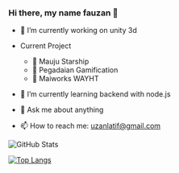 ### Hi there, my name fauzan 👋

- 🔭 I’m currently working on unity 3d

- Current Project
  - 🚀 Mauju Starship 
  - 💎 Pegadaian Gamification
  - 🗿 Maiworks WAYHT
  
- 🌱 I’m currently learning backend with node.js
- 💬 Ask me about anything
- 📫 How to reach me: uzanlatif@gmail.com

![GitHub Stats](https://github-readme-stats.vercel.app/api?username=uzanlatif&theme=radical)

[![Top Langs](https://github-readme-stats.vercel.app/api/top-langs/?username=uzanlatif&layout=compact)](https://github.com/uzanlatif/github-readme-stats)
